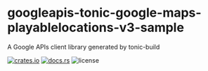 # googleapis-tonic-google-maps-playablelocations-v3-sample

A Google APIs client library generated by tonic-build

[![crates.io](https://img.shields.io/crates/v/googleapis-tonic-google-maps-playablelocations-v3-sample)](https://crates.io/crates/googleapis-tonic-google-maps-playablelocations-v3-sample)
[![docs.rs](https://img.shields.io/docsrs/googleapis-tonic-google-maps-playablelocations-v3-sample)](https://docs.rs/googleapis-tonic-google-maps-playablelocations-v3-sample)
![license](https://img.shields.io/crates/l/googleapis-tonic-google-maps-playablelocations-v3-sample)
